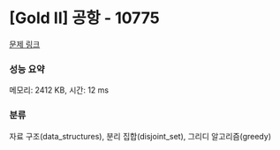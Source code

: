 # [Gold II] 공항 - 10775 

[문제 링크](https://www.acmicpc.net/problem/10775) 

### 성능 요약

메모리: 2412 KB, 시간: 12 ms

### 분류

자료 구조(data_structures), 분리 집합(disjoint_set), 그리디 알고리즘(greedy)

